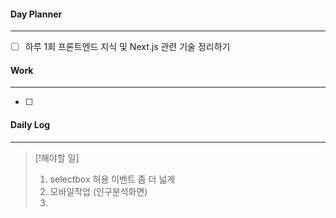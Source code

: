 
#### Day Planner
---
- [ ] 하루 1회 프론트엔드 지식 및 Next.js 관련 기술 정리하기


#### Work
---
- [ ] 


#### Daily Log
---
> [!해야할 일]
> 1. selectbox 허용 이벤트 좀 더 넓게
> 2. 모바일작업 (인구분석화면)
> 3. 



